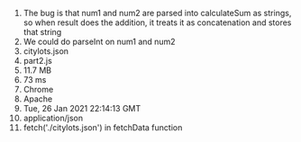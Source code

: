 1) The bug is that num1 and num2 are parsed into calculateSum as strings, so when result does the addition, it treats it as concatenation and stores that string
2) We could do parseInt on num1 and num2
3) citylots.json
4) part2.js
5) 11.7 MB
6) 73 ms
7) Chrome
8) Apache
9) Tue, 26 Jan 2021 22:14:13 GMT
10) application/json
11) fetch('./citylots.json') in fetchData function
